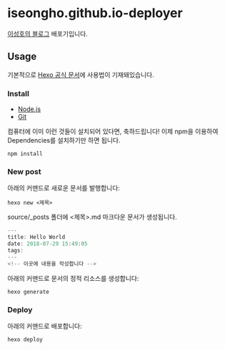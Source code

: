# iseongho.github.io-deployer

[이성호의 블로그](https://iseongho.github.io) 배포기입니다.

## Usage

기본적으로 [Hexo 공식 문서](https://hexo.io/ko/docs/)에 사용법이 기재돼있습니다.

### Install

- [Node.js](https://nodejs.org/ko/)
- [Git](https://git-scm.com/)

컴퓨터에 이미 이런 것들이 설치되어 있다면, 축하드립니다! 이제 npm을 이용하여 Dependencies를 설치하기만 하면 됩니다.

```shell
npm install
```

### New post

아래의 커맨드로 새로운 문서를 발행합니다:

```shell
hexo new <제목>
```

source/_posts 폴더에 <제목>.md 마크다운 문서가 생성됩니다.

```js
---
title: Hello World
date: 2018-07-29 15:49:05
tags:
---
<!-- 이곳에 내용을 작성합니다 -->
```

아래의 커맨드로 문서의 정적 리소스를 생성합니다:

```shell
hexo generate
```

### Deploy

아래의 커맨드로 배포합니다:

```shell
hexo deploy
```
